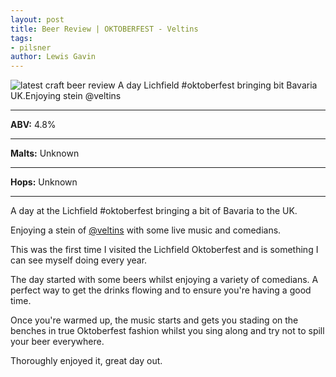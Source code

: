 ```yaml
---
layout: post
title: Beer Review | OKTOBERFEST - Veltins
tags:
- pilsner
author: Lewis Gavin
---
```


![latest craft beer review A day Lichfield #oktoberfest bringing bit Bavaria UK.Enjoying stein @veltins](https://instagram.fman1-1.fna.fbcdn.net/vp/1ea00131dca1ab0f8ebeaf0bec0ba57b/5C84BA55/t51.2885-15/sh0.08/e35/p750x750/43683041_532182723873397_4078631764552357453_n.jpg?ig_cache_key=MTg5NDI3ODc1NDg2MDE5NzUzMg%3D%3D.2)

***
**ABV:** 4.8%

***
**Malts:** Unknown

***
**Hops:** Unknown

***

A day at the Lichfield #oktoberfest bringing a bit of Bavaria to the UK.

Enjoying a stein of [@veltins](https://instagram.com/veltins) with some live music and comedians.

This was the first time I visited the Lichfield Oktoberfest and is something I can see myself doing every year.

The day started with some beers whilst enjoying a variety of comedians. A perfect way to get the drinks flowing and to ensure you're having a good time.

Once you're warmed up, the music starts and gets you stading on the benches in true Oktoberfest fashion whilst you sing along and try not to spill your beer everywhere.

Thoroughly enjoyed it, great day out.
